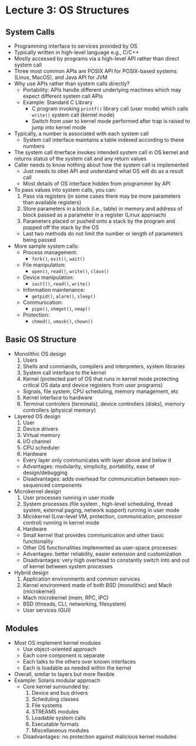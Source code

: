 # Lecture 3: OS Structures

## System Calls

- Programming interface to services provided by OS
- Typically written in high-level language e.g., C/C++
- Mostly accessed by programs via a high-level API rather than direct system call
- Three most common APIs are POSIX API for POSIX-based systems (Linux, MacOS), and Java API for JVM
- Why use APIs rather than system calls directly?
  * Portability: APIs handle different underlying machines which may expect different system call APIs
  * Example: Standard C Library
    + C program invoking `printf()` library call (user mode) which calls `write()` system call (kernel mode)
    * Switch from user to kernel mode performed after trap is raised to jump into kernel mode
- Typically, a number is associated with each system call
  * System call interface maintains a table indexed according to these numbers
- The system call itnerface invokes intended system call in OS kernel and returns status of the system call and any return values
- Caller needs to know nothing about how the system call is implemented
  * Just needs to obet API and understand what OS will do as a result call
  * Most details of OS interface hidden from programmer by API
- To pass values into system calls, you can:
  1. Pass via registers (in some cases there may be more parameters than available registers)
  2. Store parameters in a block (i.e., table) in memory and address of block passed as a parameter in a register (Linux approach)
  3. Parameters placed or pushed onto a stack by the program and popped off the stack by the OS
  * Last two methods do not limit the number or length of parameters being passed
- More sample system calls:
  * Process management:
    + `fork()`, `exit()`, `wait()`
  * File manipulation:
    + `open()`, `read()`, `write()`, `close()`
  * Device manipulation:
    + `ioctl()`, `read()`, `write()`
  * Information maintenance:
    + `getpid()`, `alarm()`, `sleep()`
  * Communication:
    + `pipe()`, `shmget()`, `nmap()`
  * Protection:
    + `chmod()`, `umask()`, `chown()`

## Basic OS Structure

- Monolithic OS design
  1. Users
  2. Shells and commands, compilers and interpreters, system libraries
  3. System call interface to the kernel
  4. Kernel (protected part of OS that runs in kernel mode protecting critical OS data and device registers from user programs)
    * Signals, file system, CPU scheduling, memory management, etc
  5. Kernel interface to hardware
  6. Terminal controlers (terminals), device controllers (disks), memory controllers (physical memory)
- Layered OS design
  1. User
  2. Device drivers
  3. Virtual memory
  4. I/O channel
  5. CPU scheduler
  6. Hardware
  * Every layer only communicates with layer above and below it
  * Advantages: modularity, simplicity, portability, ease of design/debugging
  * Disadvantages: adds overhead for communication between non-sequenced components
- Microkernel design
  1. User processes running in user mode
  2. System processes (file system , high-level scheduling, thread system, external paging, network support) running in user mode
  3. Micokernel (Low-level VM, protection, communication, processor control) running in kernel mode
  4. Hardware
  * Small kernel that provides communication and other basic functionality
  * Other OS functionalities implemented as user-space processes
  * Advantages: better reliability, easier extension and customization
  * Disadvantages: very high overhead to constantly switch into and out of kernel between system processes
- Hybrid design
  1. Application environments and common services
  2. Kernel environment made of both BSD (monolithic) and Mach (microkernel)
  * Mach microkernel (mem, RPC, IPC)
  * BSD (threads, CLI, networking, filesystem)
  * User services (GUI)

## Modules

- Most OS implement kernel modules
  * Use object-oriented approach
  * Each core component is separate
  * Each talks to the others over known interfaces
  * Each is loadable as needed within the kernel
- Overall, similar to layers but more flexible
- Example: Solaris modular approach
  * Core kernel surrounded by:
    1. Device and bus drivers
    2. Scheduling classes
    3. File systems
    4. STREAMS modules
    5. Loadable system calls
    6. Executable formats
    7. Miscellaneous modules
  * Disadvantages: no protection against malicious kernel modules
